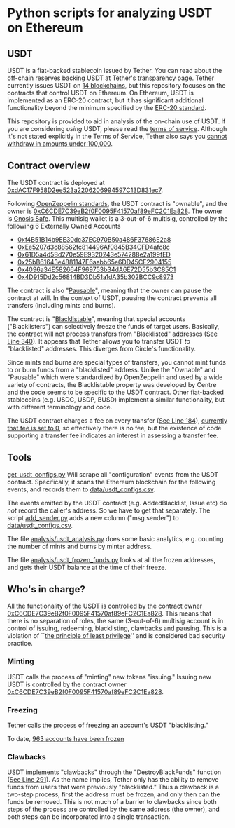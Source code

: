 # Python scripts for analyzing USDT on Ethereum

## USDT

USDT is a fiat-backed stablecoin issued by Tether.  You can read about the off-chain reserves backing USDT at Tether's [transparency](https://tether.to/en/transparency/) page.
Tether currently issues USDT on [14 blockchains](https://tether.to/en/transparency/), but this repository focuses on the contracts that control USDT on Ethereum.
On Ethereum, USDT is implemented as an ERC-20 contract, but it has significant additional functionality beyond the minimum specified by the [ERC-20 standard](https://ethereum.org/en/developers/docs/standards/tokens/erc-20/).

This repository is provided to aid in analysis of the on-chain use of USDT.  If you are considering *using* USDT, please read the [terms of service](https://tether.to/en/legal/).
Although it's not stated explicitly in the Terms of Service, Tether also says you [cannot withdraw in amounts under 100,000](https://tether.to/es/fees/).

## Contract overview

The USDT contract is deployed at [0xdAC17F958D2ee523a2206206994597C13D831ec7](https://etherscan.io/address/0xdac17f958d2ee523a2206206994597c13d831ec7).

Following [OpenZeppelin standards](https://docs.openzeppelin.com/contracts/2.x/api/ownership#Ownable), the USDT contract is "ownable", 
and the owner is [0xC6CDE7C39eB2f0F0095F41570af89eFC2C1Ea828](https://etherscan.io/address/0xC6CDE7C39eB2f0F0095F41570af89eFC2C1Ea828).
The owner is [Gnosis Safe](https://gnosis-safe.io/).  This multisig wallet is a 3-out-of-6 multisig, controlled by the following 6 Externally Owned Accounts

* [0xf4B51B14b9EE30dc37EC970B50a486F37686E2a8](https://etherscan.io/address/0xf4B51B14b9EE30dc37EC970B50a486F37686E2a8)
* [0xEe5207d3c88562fc814496Af0845B34CFD4afc8c](https://etherscan.io/address/0xEe5207d3c88562fc814496Af0845B34CFD4afc8c)
* [0x61D5a4d5Bd270e59E9320243e574288e2a199fED](https://etherscan.io/address/0x61D5a4d5Bd270e59E9320243e574288e2a199fED)
* [0x25bB61643e4881147E6aabb65e6DD45CF2904155](https://etherscan.io/address/0x25bB61643e4881147E6aabb65e6DD45CF2904155)
* [0x4096a34E582664F969753b34dA6E72D55b3C85C1](https://etherscan.io/address/0x4096a34E582664F969753b34dA6E72D55b3C85C1)
* [0x4D915Dd2c56814BD3Db51a1dA35b302BCC9c8973](https://etherscan.io/address/0x4D915Dd2c56814BD3Db51a1dA35b302BCC9c8973)

The contract is also "[Pausable](https://docs.openzeppelin.com/contracts/4.x/api/security#Pausable)", meaning that the owner can pause the contract at will.  In the context of 
USDT, pausing the contract prevents all transfers (including mints and burns).

The contract is "[Blacklistable](https://github.com/centrehq/centre-tokens/blob/master/contracts/v1/Blacklistable.sol)", meaning that special accounts ("Blacklisters") can selectively 
freeze the funds of target users.  Basically, the contract will not process transfers from "Blacklisted" addresses ([See Line 340](https://etherscan.io/address/0xdac17f958d2ee523a2206206994597c13d831ec7#code)).
It appears that Tether allows you to transfer USDT *to* "blacklisted" addresses.  This diverges from Circle's functionality.

Since mints and burns are special types of transfers, you cannot mint funds to or burn funds from a "blacklisted" address.
Unlike the "Ownable" and "Pausable" which were standardized by OpenZeppelin and used by a wide variety of contracts, the Blacklistable property was developed by Centre and the code seems to be specific to the USDT 
contract.  Other fiat-backed stablecoins (e.g. USDC, USDP, BUSD) implement a similar functionality, but with different terminology and code.

The USDT contract charges a fee on every transfer ([See Line 184](https://etherscan.io/address/0xdac17f958d2ee523a2206206994597c13d831ec7#code#L184)), [currently that fee is set to 0](https://etherscan.io/address/0xdac17f958d2ee523a2206206994597c13d831ec7#readContract#F17), 
so effectively there is no fee, but the existence of code supporting a transfer fee indicates an interest in assessing a transfer fee.

## Tools

[get_usdt_configs.py](get_usdt_configs.py) Will scrape all "configuration" events from the USDT contract.  Specifically, it scans the Ethereum blockchain for the following events, 
and records them to [data/usdt_configs.csv](data/usdt_configs.csv).

The events emitted by the USDT contract (e.g. AddedBlacklist, Issue etc) do *not* record the caller's address.  So we have to get that separately.
The script [add_sender.py](add_sender.py) adds a new column ("msg.sender") to [data/usdt_configs.csv](data/usdt_configs.csv).

The file [analysis/usdt_analysis.py](analysis/usdt_analysis.py) does some basic analytics, e.g. counting the number of mints and burns by minter address.

The file [analysis/usdt_frozen_funds.py](analysis/usdt_frozen_funds.py) looks at all the frozen addresses, and gets their USDT balance at the time of their freeze.

## Who's in charge?

All the functionality of the USDT is controlled by the contract owner [0xC6CDE7C39eB2f0F0095F41570af89eFC2C1Ea828](https://etherscan.io/address/0xC6CDE7C39eB2f0F0095F41570af89eFC2C1Ea828).
This means that there is no separation of roles, the same (3-out-of-6) multisig account is in control of issuing, redeeming, blacklisting, clawbacks and pausing.  This is a violation of ``[the principle of least privilege](https://en.wikipedia.org/wiki/Principle_of_least_privilege)'' and is considered bad security practice.

### Minting

USDT calls the process of "minting" new tokens "issuing."
Issuing new USDT is controlled by the contract owner [0xC6CDE7C39eB2f0F0095F41570af89eFC2C1Ea828](https://etherscan.io/address/0xC6CDE7C39eB2f0F0095F41570af89eFC2C1Ea828).

### Freezing

Tether calls the process of freezing an account's USDT "blacklisting."  

To date, [963 accounts have been frozen](https://bloxy.info/txs/events_sc/0xdac17f958d2ee523a2206206994597c13d831ec7?signature_id=37764)

### Clawbacks

USDT implements "clawbacks" through the "DestroyBlackFunds" function ([See Line 291](https://etherscan.io/address/0xdac17f958d2ee523a2206206994597c13d831ec7#code#L291)).
As the name implies, Tether only has the ability to remove funds from users that were previously "blacklisted."  Thus a clawback is a two-step process, first the address 
must be frozen, and only then can the funds be removed.  This is not much of a barrier to clawbacks since both steps of the process are controlled by the same address (the owner), 
and both steps can be incorporated into a single transaction.
